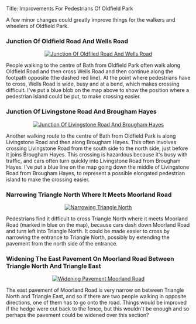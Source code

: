 Title: Improvements For Pedestrians Of Oldfield Park

A few minor changes could greatly improve things for the walkers and wheelers of
Oldfield Park.


### Junction Of Oldfield Road And Wells Road

<p style="text-align: center">
  <a href="https://www.openstreetmap.org/?mlat=51.37452&mlon=-2.36864#map=19/51.37452/-2.36864">
    <img alt="Junction Of Oldfiled Road And Wells Road"
      src="{static}/images/2022/wells_road_map.png">
  </a>
</p>

People walking to the centre of Bath from Oldfield Park often walk along Oldfield Road
and then cross Wells Road and then continue along the footpath opposite (the dashed red
line). At the point where pedestrians have to cross, Wells Road is wide, busy and at a
bend, which makes crossing difficult. I've put a blue blob on the map above to show the
position where a pedestrian island could be put, to make crossing easier.


### Junction Of Livingstone Road And Brougham Hayes

<p style="text-align: center">
  <a href="https://www.openstreetmap.org/?mlat=51.37839&mlon=-2.37663#map=19/51.37839/-2.37663&layers=N">
    <img alt="Junction Of Livingstone Road And Brougham Hayes"
      src="{static}/images/2022/livingstone_road_map.png">
  </a>
</p>

Another walking route to the centre of Bath from Oldfield Park is along Livingstone Road
and then along Brougham Hayes. This often involves crossing Livingstone Road from the
south side to the north side, just before it joins Brougham Hayes. This crossing is
hazardous because it's busy with traffic, and cars often turn quickly into Livingstone
Road from Brougham Hayes. I've put a blue line on the map going down the middle of Livingstone Road from Brougham Hayes, to represent a possible elongated pedestrian island to
make the crossing easier.


### Narrowing Triangle North Where It Meets Moorland Road

<p style="text-align: center">
  <a href="https://www.openstreetmap.org/?mlat=51.37881&mlon=-2.38076#map=19/51.37881/-2.38076&layers=N">
    <img alt="Narrowing Triangle North"
        src="{static}/images/2022/triangle_north_map.png">
  </a>
</p>

Pedestrians find it difficult to cross Triangle North where it meets Moorland Road
(marked in blue on the map), because cars dash down Moorland Road and turn left into
Triangle North. It could be made easier to cross by narrowing the entrance to Triangle
North, possibly by extending the pavement from the north side of the entrance.


### Widening The East Pavement On Moorland Road Between Triangle North And Triangle East

<p style="text-align: center">
  <a href="https://www.openstreetmap.org/#map=19/51.37849/-2.38061&layers=N">
    <img alt="Widening Pavement Moorland Road"
      src="{static}/images/2022/moorland_road_map.png">
  </a>
</p>

The east pavement of Moorland Road is very narrow on between Triangle North and Triangle
East, and so if there are two people walking in opposite directions, one of them has to
go onto the road. Things would be improved if the hedge were cut back to the fence, but
this wouldn't be enough and so perhaps the pavement could be widened over this section?
